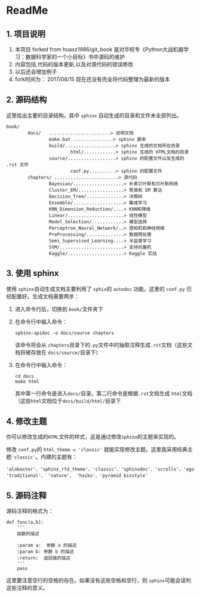 # ReadMe

## 1. 项目说明

1. 本项目 forked from huaxz1986/git_book 是对华校专《Python大战机器学习：数据科学家的一个小目标》书中源码的维护
2. 内容包括,代码的版本更新,以及对源代码的错误修改
3. 以后还会增加例子
4. fork时间为： 2017/08/15 现在还没有完全将代码整理为最新的版本

## 2. 源码结构

这里给出主要的目录结构。其中 `sphinx` 自动生成的目录和文件未全部列出。

```
book/
		docs/ 	.......................> 说明文档
				make.bat ...............> sphinx 脚本
				build/...................> sphinx 生成的文档所在目录
						html/............> sphinx 生成的 HTML文档的目录
				source/..................> sphinx 的配置文件以及生成的 .rst 文件
						conf.py..........> sphinx 的配置文件
		chapters/ ........................> 源代码
				Bayesian/...................> 朴素贝叶斯和贝叶斯网络	
				Cluster_EM/.................> 聚类和 EM 算法
				Decision_Tree/..............> 决策树
			 	Ensemble/...................> 集成学习
				KNN_Dimension_Reduction/....> KNN和降维
				Linear/.....................> 线性模型
				Model_Selection/............> 模型选择
				Perceptron_Neural_Network/..> 感知机和神经网络
				PreProcessing/..............> 数据预处理
				Semi_Supervised_Learning....> 半监督学习
				SVM/........................> 支持向量机
				Kaggle/.....................> Kaggle 实战
```

## 3. 使用 sphinx 


使用 `sphinx`自动生成文档主要利用了 `sphix`的 `autodoc` 功能。这里的 `conf.py` 已经配置好。生成文档需要两步：

1. 进入命令行后，切换到 `book/`文件夹下
2. 在命令行中输入命令：

	```
	sphinx-apidoc -o docs/source chapters
	```
	该命令将会从 `chapters`目录下的`.py`文件中的抽取注释生成`.rst`文档（这些文档将被存放在 `docs/source/`目录下）

3. 在命令行中输入命令：

	```
	cd docs
	make html
	```
	其中第一行命令是进入`docs/`目录。第二行命令是根据`.rst`文档生成 `html`文档（这些`html`文档位于`docs/build/html/`目录下

## 4. 修改主题

你可以修改生成的`HTML`文件的样式，这是通过修改`sphinx`的主题来实现的。

修改 `conf.py`的 `html_theme = 'classic'` 就能实现修改主题。这里我采用经典主题`'classic'`。内建的主题有：

```
'alabaster'、'sphinx_rtd_theme'、'classic'、'sphinxdoc'、'scrolls'、'agogo'、
'traditional'、 'nature'、 'haiku'、'pyramid bizstyle'

```

## 5. 源码注释

源码注释的格式为：

```
def func(a,b):
    '''
	函数的描述
    
    :param a:  参数 a 的描述
    :param b: 参数 b 的描述 
    :return:  返回值的描述
    '''
    pass
```

这里要注意空行的空格的存在。如果没有这些空格和空行，则 `sphinx`可能会误判这些注释的意义。
